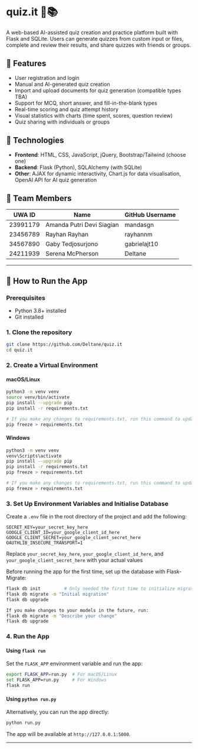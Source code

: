 # quiz.it 🧠📚

A web-based AI-assisted quiz creation and practice platform built with Flask and SQLite. Users can generate quizzes from
custom input or files, complete and review their results, and share quizzes with friends or groups.

## 🌟 Features

- User registration and login
- Manual and AI-generated quiz creation
- Import and upload documents for quiz generation (compatible types TBA)
- Support for MCQ, short answer, and fill-in-the-blank types
- Real-time scoring and quiz attempt history
- Visual statistics with charts (time spent, scores, question review)
- Quiz sharing with individuals or groups

## 🚀 Technologies

- **Frontend**: HTML, CSS, JavaScript, jQuery, Bootstrap/Tailwind (choose one)
- **Backend**: Flask (Python), SQLAlchemy (with SQLite)
- **Other**: AJAX for dynamic interactivity, Chart.js for data visualisation, OpenAI API for AI quiz generation

## 👥 Team Members

| UWA ID   | Name                      | GitHub Username |
|----------|---------------------------|-----------------|
| 23991179 | Amanda Putri Devi Siagian | mandasgn        |
| 23456789 | Rayhan Rayhan             | rayhannm        |
| 34567890 | Gaby Tedjosurjono         | gabrielajt10    |
| 24211939 | Serena McPherson          | Deltane         |

---

## 🧠 How to Run the App

### Prerequisites

- Python 3.8+ installed
- Git installed

### 1. Clone the repository

```bash
git clone https://github.com/Deltane/quiz.it
cd quiz.it
```

### 2. Create a Virtual Environment

#### macOS/Linux
```bash
python3 -m venv venv  
source venv/bin/activate  
pip install --upgrade pip  
pip install -r requirements.txt

# If you make any changes to requirements.txt, run this command to update the file
pip freeze > requirements.txt
```

#### Windows
```bash
python3 -m venv venv  
venv\Scripts\activate  
pip install --upgrade pip  
pip install -r requirements.txt
pip freeze > requirements.txt

# If you make any changes to requirements.txt, run this command to update the file
pip freeze > requirements.txt
```

### 3. Set Up Environment Variables and Initialise Database

Create a `.env` file in the root directory of the project and add the following:

```dotenv
SECRET_KEY=your_secret_key_here
GOOGLE_CLIENT_ID=your_google_client_id_here
GOOGLE_CLIENT_SECRET=your_google_client_secret_here
OAUTHLIB_INSECURE_TRANSPORT=1
```

Replace `your_secret_key_here`, `your_google_client_id_here`, and `your_google_client_secret_here` with your actual values

Before running the app for the first time, set up the database with Flask-Migrate:
```bash
flask db init         # Only needed the first time to initialize migrations
flask db migrate -m "Initial migration"
flask db upgrade

If you make changes to your models in the future, run:
flask db migrate -m "Describe your change"
flask db upgrade
```

### 4. Run the App

#### Using `flask run`

Set the `FLASK_APP` environment variable and run the app:

```bash
export FLASK_APP=run.py  # For macOS/Linux
set FLASK_APP=run.py     # For Windows
flask run
```

#### Using `python run.py`

Alternatively, you can run the app directly:

```bash
python run.py
```

The app will be available at `http://127.0.0.1:5000`.

---